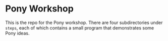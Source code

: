 # Pony Workshop

This is the repo for the Pony workshop. There are four subdirectories under `steps`, each of which contains a small program that demonstrates some Pony ideas.
